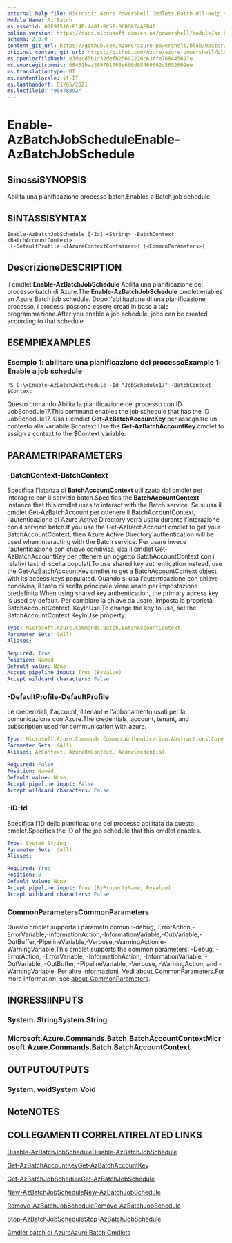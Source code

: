 ```yaml
---
external help file: Microsoft.Azure.PowerShell.Cmdlets.Batch.dll-Help.xml
Module Name: Az.Batch
ms.assetid: 02F91510-F14F-4401-BC5F-06B0874AEB4B
online version: https://docs.microsoft.com/en-us/powershell/module/az.batch/enable-azbatchjobschedule
schema: 2.0.0
content_git_url: https://github.com/Azure/azure-powershell/blob/master/src/Batch/Batch/help/Enable-AzBatchJobSchedule.md
original_content_git_url: https://github.com/Azure/azure-powershell/blob/master/src/Batch/Batch/help/Enable-AzBatchJobSchedule.md
ms.openlocfilehash: 03decd5b1d32defb25692220c63ffe768445697e
ms.sourcegitcommit: 68451baa389791703e666d95469602c5652609ee
ms.translationtype: MT
ms.contentlocale: it-IT
ms.lasthandoff: 01/05/2021
ms.locfileid: "98478392"
---
```

# <span data-ttu-id="f07c0-101">Enable-AzBatchJobSchedule</span><span class="sxs-lookup"><span data-stu-id="f07c0-101">Enable-AzBatchJobSchedule</span></span>

## <span data-ttu-id="f07c0-102">Sinossi</span><span class="sxs-lookup"><span data-stu-id="f07c0-102">SYNOPSIS</span></span>
<span data-ttu-id="f07c0-103">Abilita una pianificazione processo batch.</span><span class="sxs-lookup"><span data-stu-id="f07c0-103">Enables a Batch job schedule.</span></span>

## <span data-ttu-id="f07c0-104">SINTASSI</span><span class="sxs-lookup"><span data-stu-id="f07c0-104">SYNTAX</span></span>

```
Enable-AzBatchJobSchedule [-Id] <String> -BatchContext <BatchAccountContext>
 [-DefaultProfile <IAzureContextContainer>] [<CommonParameters>]
```

## <span data-ttu-id="f07c0-105">Descrizione</span><span class="sxs-lookup"><span data-stu-id="f07c0-105">DESCRIPTION</span></span>
<span data-ttu-id="f07c0-106">Il cmdlet **Enable-AzBatchJobSchedule** Abilita una pianificazione del processo batch di Azure.</span><span class="sxs-lookup"><span data-stu-id="f07c0-106">The **Enable-AzBatchJobSchedule** cmdlet enables an Azure Batch job schedule.</span></span>
<span data-ttu-id="f07c0-107">Dopo l'abilitazione di una pianificazione processo, i processi possono essere creati in base a tale programmazione.</span><span class="sxs-lookup"><span data-stu-id="f07c0-107">After you enable a job schedule, jobs can be created according to that schedule.</span></span>

## <span data-ttu-id="f07c0-108">ESEMPI</span><span class="sxs-lookup"><span data-stu-id="f07c0-108">EXAMPLES</span></span>

### <span data-ttu-id="f07c0-109">Esempio 1: abilitare una pianificazione del processo</span><span class="sxs-lookup"><span data-stu-id="f07c0-109">Example 1: Enable a job schedule</span></span>
```
PS C:\>Enable-AzBatchJobSchedule -Id "JobSchedule17" -BatchContext $Context
```

<span data-ttu-id="f07c0-110">Questo comando Abilita la pianificazione del processo con ID JobSchedule17.</span><span class="sxs-lookup"><span data-stu-id="f07c0-110">This command enables the job schedule that has the ID JobSchedule17.</span></span>
<span data-ttu-id="f07c0-111">Usa il cmdlet **Get-AzBatchAccountKey** per assegnare un contesto alla variabile $context.</span><span class="sxs-lookup"><span data-stu-id="f07c0-111">Use the **Get-AzBatchAccountKey** cmdlet to assign a context to the $Context variable.</span></span>

## <span data-ttu-id="f07c0-112">PARAMETRI</span><span class="sxs-lookup"><span data-stu-id="f07c0-112">PARAMETERS</span></span>

### <span data-ttu-id="f07c0-113">-BatchContext</span><span class="sxs-lookup"><span data-stu-id="f07c0-113">-BatchContext</span></span>
<span data-ttu-id="f07c0-114">Specifica l'istanza di **BatchAccountContext** utilizzata dal cmdlet per interagire con il servizio batch.</span><span class="sxs-lookup"><span data-stu-id="f07c0-114">Specifies the **BatchAccountContext** instance that this cmdlet uses to interact with the Batch service.</span></span>
<span data-ttu-id="f07c0-115">Se si usa il cmdlet Get-AzBatchAccount per ottenere il BatchAccountContext, l'autenticazione di Azure Active Directory verrà usata durante l'interazione con il servizio batch.</span><span class="sxs-lookup"><span data-stu-id="f07c0-115">If you use the Get-AzBatchAccount cmdlet to get your BatchAccountContext, then Azure Active Directory authentication will be used when interacting with the Batch service.</span></span> <span data-ttu-id="f07c0-116">Per usare invece l'autenticazione con chiave condivisa, usa il cmdlet Get-AzBatchAccountKey per ottenere un oggetto BatchAccountContext con i relativi tasti di scelta popolati.</span><span class="sxs-lookup"><span data-stu-id="f07c0-116">To use shared key authentication instead, use the Get-AzBatchAccountKey cmdlet to get a BatchAccountContext object with its access keys populated.</span></span> <span data-ttu-id="f07c0-117">Quando si usa l'autenticazione con chiave condivisa, il tasto di scelta principale viene usato per impostazione predefinita.</span><span class="sxs-lookup"><span data-stu-id="f07c0-117">When using shared key authentication, the primary access key is used by default.</span></span> <span data-ttu-id="f07c0-118">Per cambiare la chiave da usare, imposta la proprietà BatchAccountContext. KeyInUse.</span><span class="sxs-lookup"><span data-stu-id="f07c0-118">To change the key to use, set the BatchAccountContext.KeyInUse property.</span></span>

```yaml
Type: Microsoft.Azure.Commands.Batch.BatchAccountContext
Parameter Sets: (All)
Aliases:

Required: True
Position: Named
Default value: None
Accept pipeline input: True (ByValue)
Accept wildcard characters: False
```

### <span data-ttu-id="f07c0-119">-DefaultProfile</span><span class="sxs-lookup"><span data-stu-id="f07c0-119">-DefaultProfile</span></span>
<span data-ttu-id="f07c0-120">Le credenziali, l'account, il tenant e l'abbonamento usati per la comunicazione con Azure.</span><span class="sxs-lookup"><span data-stu-id="f07c0-120">The credentials, account, tenant, and subscription used for communication with azure.</span></span>

```yaml
Type: Microsoft.Azure.Commands.Common.Authentication.Abstractions.Core.IAzureContextContainer
Parameter Sets: (All)
Aliases: AzContext, AzureRmContext, AzureCredential

Required: False
Position: Named
Default value: None
Accept pipeline input: False
Accept wildcard characters: False
```

### <span data-ttu-id="f07c0-121">-ID</span><span class="sxs-lookup"><span data-stu-id="f07c0-121">-Id</span></span>
<span data-ttu-id="f07c0-122">Specifica l'ID della pianificazione del processo abilitata da questo cmdlet.</span><span class="sxs-lookup"><span data-stu-id="f07c0-122">Specifies the ID of the job schedule that this cmdlet enables.</span></span>

```yaml
Type: System.String
Parameter Sets: (All)
Aliases:

Required: True
Position: 0
Default value: None
Accept pipeline input: True (ByPropertyName, ByValue)
Accept wildcard characters: False
```

### <span data-ttu-id="f07c0-123">CommonParameters</span><span class="sxs-lookup"><span data-stu-id="f07c0-123">CommonParameters</span></span>
<span data-ttu-id="f07c0-124">Questo cmdlet supporta i parametri comuni:-debug,-ErrorAction,-ErrorVariable,-InformationAction,-InformationVariable,-OutVariable,-OutBuffer,-PipelineVariable,-Verbose,-WarningAction e-WarningVariable.</span><span class="sxs-lookup"><span data-stu-id="f07c0-124">This cmdlet supports the common parameters: -Debug, -ErrorAction, -ErrorVariable, -InformationAction, -InformationVariable, -OutVariable, -OutBuffer, -PipelineVariable, -Verbose, -WarningAction, and -WarningVariable.</span></span> <span data-ttu-id="f07c0-125">Per altre informazioni, Vedi [about_CommonParameters](http://go.microsoft.com/fwlink/?LinkID=113216).</span><span class="sxs-lookup"><span data-stu-id="f07c0-125">For more information, see [about_CommonParameters](http://go.microsoft.com/fwlink/?LinkID=113216).</span></span>

## <span data-ttu-id="f07c0-126">INGRESSI</span><span class="sxs-lookup"><span data-stu-id="f07c0-126">INPUTS</span></span>

### <span data-ttu-id="f07c0-127">System. String</span><span class="sxs-lookup"><span data-stu-id="f07c0-127">System.String</span></span>

### <span data-ttu-id="f07c0-128">Microsoft.Azure.Commands.Batch.BatchAccountContext</span><span class="sxs-lookup"><span data-stu-id="f07c0-128">Microsoft.Azure.Commands.Batch.BatchAccountContext</span></span>

## <span data-ttu-id="f07c0-129">OUTPUT</span><span class="sxs-lookup"><span data-stu-id="f07c0-129">OUTPUTS</span></span>

### <span data-ttu-id="f07c0-130">System. void</span><span class="sxs-lookup"><span data-stu-id="f07c0-130">System.Void</span></span>

## <span data-ttu-id="f07c0-131">Note</span><span class="sxs-lookup"><span data-stu-id="f07c0-131">NOTES</span></span>

## <span data-ttu-id="f07c0-132">COLLEGAMENTI CORRELATI</span><span class="sxs-lookup"><span data-stu-id="f07c0-132">RELATED LINKS</span></span>

[<span data-ttu-id="f07c0-133">Disable-AzBatchJobSchedule</span><span class="sxs-lookup"><span data-stu-id="f07c0-133">Disable-AzBatchJobSchedule</span></span>](./Disable-AzBatchJobSchedule.md)

[<span data-ttu-id="f07c0-134">Get-AzBatchAccountKey</span><span class="sxs-lookup"><span data-stu-id="f07c0-134">Get-AzBatchAccountKey</span></span>](./Get-AzBatchAccountKey.md)

[<span data-ttu-id="f07c0-135">Get-AzBatchJobSchedule</span><span class="sxs-lookup"><span data-stu-id="f07c0-135">Get-AzBatchJobSchedule</span></span>](./Get-AzBatchJobSchedule.md)

[<span data-ttu-id="f07c0-136">New-AzBatchJobSchedule</span><span class="sxs-lookup"><span data-stu-id="f07c0-136">New-AzBatchJobSchedule</span></span>](./New-AzBatchJobSchedule.md)

[<span data-ttu-id="f07c0-137">Remove-AzBatchJobSchedule</span><span class="sxs-lookup"><span data-stu-id="f07c0-137">Remove-AzBatchJobSchedule</span></span>](./Remove-AzBatchJobSchedule.md)

[<span data-ttu-id="f07c0-138">Stop-AzBatchJobSchedule</span><span class="sxs-lookup"><span data-stu-id="f07c0-138">Stop-AzBatchJobSchedule</span></span>](./Stop-AzBatchJobSchedule.md)

[<span data-ttu-id="f07c0-139">Cmdlet batch di Azure</span><span class="sxs-lookup"><span data-stu-id="f07c0-139">Azure Batch Cmdlets</span></span>](/powershell/module/Az.Batch/)
